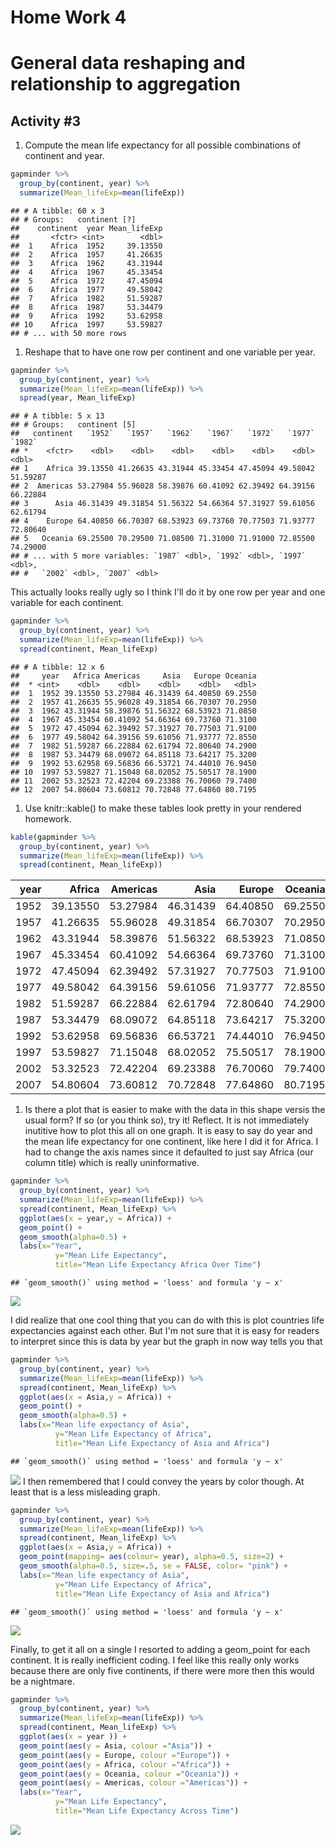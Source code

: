Home Work 4
================

General data reshaping and relationship to aggregation
======================================================

Activity \#3
------------

1.  Compute the mean life expectancy for all possible combinations of continent and year.

``` r
gapminder %>% 
  group_by(continent, year) %>% 
  summarize(Mean_lifeExp=mean(lifeExp))
```

    ## # A tibble: 60 x 3
    ## # Groups:   continent [?]
    ##    continent  year Mean_lifeExp
    ##       <fctr> <int>        <dbl>
    ##  1    Africa  1952     39.13550
    ##  2    Africa  1957     41.26635
    ##  3    Africa  1962     43.31944
    ##  4    Africa  1967     45.33454
    ##  5    Africa  1972     47.45094
    ##  6    Africa  1977     49.58042
    ##  7    Africa  1982     51.59287
    ##  8    Africa  1987     53.34479
    ##  9    Africa  1992     53.62958
    ## 10    Africa  1997     53.59827
    ## # ... with 50 more rows

1.  Reshape that to have one row per continent and one variable per year.

``` r
gapminder %>% 
  group_by(continent, year) %>% 
  summarize(Mean_lifeExp=mean(lifeExp)) %>% 
  spread(year, Mean_lifeExp)
```

    ## # A tibble: 5 x 13
    ## # Groups:   continent [5]
    ##   continent   `1952`   `1957`   `1962`   `1967`   `1972`   `1977`   `1982`
    ## *    <fctr>    <dbl>    <dbl>    <dbl>    <dbl>    <dbl>    <dbl>    <dbl>
    ## 1    Africa 39.13550 41.26635 43.31944 45.33454 47.45094 49.58042 51.59287
    ## 2  Americas 53.27984 55.96028 58.39876 60.41092 62.39492 64.39156 66.22884
    ## 3      Asia 46.31439 49.31854 51.56322 54.66364 57.31927 59.61056 62.61794
    ## 4    Europe 64.40850 66.70307 68.53923 69.73760 70.77503 71.93777 72.80640
    ## 5   Oceania 69.25500 70.29500 71.08500 71.31000 71.91000 72.85500 74.29000
    ## # ... with 5 more variables: `1987` <dbl>, `1992` <dbl>, `1997` <dbl>,
    ## #   `2002` <dbl>, `2007` <dbl>

This actually looks really ugly so I think I'll do it by one row per year and one variable for each continent.

``` r
gapminder %>% 
  group_by(continent, year) %>% 
  summarize(Mean_lifeExp=mean(lifeExp)) %>% 
  spread(continent, Mean_lifeExp)
```

    ## # A tibble: 12 x 6
    ##     year   Africa Americas     Asia   Europe Oceania
    ##  * <int>    <dbl>    <dbl>    <dbl>    <dbl>   <dbl>
    ##  1  1952 39.13550 53.27984 46.31439 64.40850 69.2550
    ##  2  1957 41.26635 55.96028 49.31854 66.70307 70.2950
    ##  3  1962 43.31944 58.39876 51.56322 68.53923 71.0850
    ##  4  1967 45.33454 60.41092 54.66364 69.73760 71.3100
    ##  5  1972 47.45094 62.39492 57.31927 70.77503 71.9100
    ##  6  1977 49.58042 64.39156 59.61056 71.93777 72.8550
    ##  7  1982 51.59287 66.22884 62.61794 72.80640 74.2900
    ##  8  1987 53.34479 68.09072 64.85118 73.64217 75.3200
    ##  9  1992 53.62958 69.56836 66.53721 74.44010 76.9450
    ## 10  1997 53.59827 71.15048 68.02052 75.50517 78.1900
    ## 11  2002 53.32523 72.42204 69.23388 76.70060 79.7400
    ## 12  2007 54.80604 73.60812 70.72848 77.64860 80.7195

1.  Use knitr::kable() to make these tables look pretty in your rendered homework.

``` r
kable(gapminder %>% 
  group_by(continent, year) %>% 
  summarize(Mean_lifeExp=mean(lifeExp)) %>% 
  spread(continent, Mean_lifeExp))
```

|  year|    Africa|  Americas|      Asia|    Europe|  Oceania|
|-----:|---------:|---------:|---------:|---------:|--------:|
|  1952|  39.13550|  53.27984|  46.31439|  64.40850|  69.2550|
|  1957|  41.26635|  55.96028|  49.31854|  66.70307|  70.2950|
|  1962|  43.31944|  58.39876|  51.56322|  68.53923|  71.0850|
|  1967|  45.33454|  60.41092|  54.66364|  69.73760|  71.3100|
|  1972|  47.45094|  62.39492|  57.31927|  70.77503|  71.9100|
|  1977|  49.58042|  64.39156|  59.61056|  71.93777|  72.8550|
|  1982|  51.59287|  66.22884|  62.61794|  72.80640|  74.2900|
|  1987|  53.34479|  68.09072|  64.85118|  73.64217|  75.3200|
|  1992|  53.62958|  69.56836|  66.53721|  74.44010|  76.9450|
|  1997|  53.59827|  71.15048|  68.02052|  75.50517|  78.1900|
|  2002|  53.32523|  72.42204|  69.23388|  76.70060|  79.7400|
|  2007|  54.80604|  73.60812|  70.72848|  77.64860|  80.7195|

1.  Is there a plot that is easier to make with the data in this shape versis the usual form? If so (or you think so), try it! Reflect. It is not immediately inutitive how to plot this all on one graph. It is easy to say do year and the mean life expectancy for one continent, like here I did it for Africa. I had to change the axis names since it defaulted to just say Africa (our column title) which is really uninformative.

``` r
gapminder %>% 
  group_by(continent, year) %>% 
  summarize(Mean_lifeExp=mean(lifeExp)) %>% 
  spread(continent, Mean_lifeExp) %>% 
  ggplot(aes(x = year,y = Africa)) + 
  geom_point() +
  geom_smooth(alpha=0.5) + 
  labs(x="Year", 
          y="Mean Life Expectancy",
          title="Mean Life Expectancy Africa Over Time")
```

    ## `geom_smooth()` using method = 'loess' and formula 'y ~ x'

![](hw4_files/figure-markdown_github-ascii_identifiers/unnamed-chunk-6-1.png)

I did realize that one cool thing that you can do with this is plot countries life expectancies against each other. But I'm not sure that it is easy for readers to interpret since this is data by year but the graph in now way tells you that

``` r
gapminder %>% 
  group_by(continent, year) %>% 
  summarize(Mean_lifeExp=mean(lifeExp)) %>% 
  spread(continent, Mean_lifeExp) %>% 
  ggplot(aes(x = Asia,y = Africa)) + 
  geom_point() +
  geom_smooth(alpha=0.5) + 
  labs(x="Mean life expectancy of Asia", 
          y="Mean Life Expectancy of Africa",
          title="Mean Life Expectancy of Asia and Africa")
```

    ## `geom_smooth()` using method = 'loess' and formula 'y ~ x'

![](hw4_files/figure-markdown_github-ascii_identifiers/unnamed-chunk-7-1.png) I then remembered that I could convey the years by color though. At least that is a less misleading graph.

``` r
gapminder %>% 
  group_by(continent, year) %>% 
  summarize(Mean_lifeExp=mean(lifeExp)) %>% 
  spread(continent, Mean_lifeExp) %>% 
  ggplot(aes(x = Asia,y = Africa)) + 
  geom_point(mapping= aes(colour= year), alpha=0.5, size=2) +
  geom_smooth(alpha=0.5, size=.5, se = FALSE, color= "pink") + 
  labs(x="Mean life expectancy of Asia", 
          y="Mean Life Expectancy of Africa",
          title="Mean Life Expectancy of Asia and Africa")
```

    ## `geom_smooth()` using method = 'loess' and formula 'y ~ x'

![](hw4_files/figure-markdown_github-ascii_identifiers/unnamed-chunk-8-1.png)

Finally, to get it all on a single I resorted to adding a geom\_point for each continent. It is really inefficient coding. I feel like this really only works because there are only five continents, if there were more then this would be a nightmare.

``` r
gapminder %>% 
  group_by(continent, year) %>% 
  summarize(Mean_lifeExp=mean(lifeExp)) %>% 
  spread(continent, Mean_lifeExp) %>% 
  ggplot(aes(x = year )) + 
  geom_point(aes(y = Asia, colour ="Asia")) +
  geom_point(aes(y = Europe, colour ="Europe")) +
  geom_point(aes(y = Africa, colour ="Africa")) +
  geom_point(aes(y = Oceania, colour ="Oceania")) +
  geom_point(aes(y = Americas, colour ="Americas")) +
  labs(x="Year", 
          y="Mean Life Expectancy",
          title="Mean Life Expectancy Across Time")
```

![](hw4_files/figure-markdown_github-ascii_identifiers/unnamed-chunk-9-1.png)
